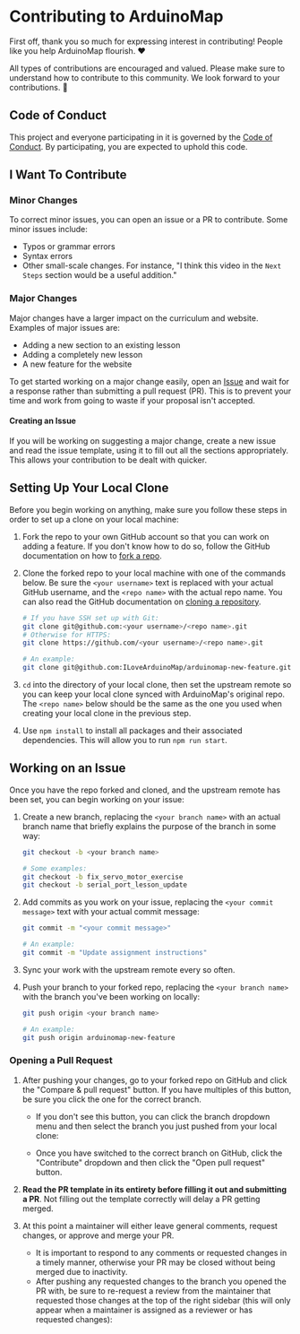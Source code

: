 # Contributing to ArduinoMap

First off, thank you so much for expressing interest in contributing! People like you help ArduinoMap flourish. ❤️

All types of contributions are encouraged and valued. Please make sure to understand how to contribute to this community. We look forward to your contributions. 🎉

## Code of Conduct

This project and everyone participating in it is governed by the
[Code of Conduct](CODE_OF_CONDUCT.md).
By participating, you are expected to uphold this code. 

## I Want To Contribute

### Minor Changes

To correct minor issues, you can open an issue or a PR to contribute. Some minor issues include:

- Typos or grammar errors
- Syntax errors
- Other small-scale changes. For instance, "I think this video in the `Next Steps` section would be a useful addition."

### Major Changes

Major changes have a larger impact on the curriculum and website. Examples of major issues are:

- Adding a new section to an existing lesson
- Adding a completely new lesson
- A new feature for the website

To get started working on a major change easily, open an [Issue](/issues/new) and wait for a response rather than submitting a pull request (PR). This is to prevent your time and work from going to waste if your proposal isn't accepted. 

#### Creating an Issue

If you will be working on suggesting a major change, create a new issue and read the issue template, using it to fill out all the sections appropriately. This allows your contribution to be dealt with quicker. 

## Setting Up Your Local Clone

Before you begin working on anything, make sure you follow these steps in order to set up a clone on your local machine:

1. Fork the repo to your own GitHub account so that you can work on adding a feature. If you don't know how to do so, follow the GitHub documentation on how to [fork a repo](https://docs.github.com/en/get-started/quickstart/fork-a-repo).

2. Clone the forked repo to your local machine with one of the commands below. Be sure the `<your username>` text is replaced with your actual GitHub username, and the `<repo name>` with the actual repo name. You can also read the GitHub documentation on [cloning a repository](https://docs.github.com/en/repositories/creating-and-managing-repositories/cloning-a-repository).

    ```bash
    # If you have SSH set up with Git:
    git clone git@github.com:<your username>/<repo name>.git
    # Otherwise for HTTPS:
    git clone https://github.com/<your username>/<repo name>.git

    # An example:
    git clone git@github.com:ILoveArduinoMap/arduinomap-new-feature.git
    ```

3. `cd` into the directory of your local clone, then set the upstream remote so you can keep your local clone synced with ArduinoMap's original repo. The `<repo name>` below should be the same as the one you used when creating your local clone in the previous step.

4. Use `npm install` to install all packages and their associated dependencies. This will allow you to run `npm run start`.

## Working on an Issue

Once you have the repo forked and cloned, and the upstream remote has been set, you can begin working on your issue:

1. Create a new branch, replacing the `<your branch name>` with an actual branch name that briefly explains the purpose of the branch in some way:

    ```bash
    git checkout -b <your branch name>

    # Some examples:
    git checkout -b fix_servo_motor_exercise
    git checkout -b serial_port_lesson_update
    ```

2. Add commits as you work on your issue, replacing the `<your commit message>` text with your actual commit message:

   ```bash
   git commit -m "<your commit message>"

   # An example:
   git commit -m "Update assignment instructions"
   ```

3. Sync your work with the upstream remote every so often. 

4. Push your branch to your forked repo, replacing the `<your branch name>` with the branch you've been working on locally:

    ```bash
    git push origin <your branch name>

    # An example:
    git push origin arduinomap-new-feature
    ```

### Opening a Pull Request

1. After pushing your changes, go to your forked repo on GitHub and click the "Compare & pull request" button. If you have multiples of this button, be sure you click the one for the correct branch.
   * If you don't see this button, you can click the branch dropdown menu and then select the branch you just pushed from your local clone:

   * Once you have switched to the correct branch on GitHub, click the "Contribute" dropdown and then click the "Open pull request" button.

2. **Read the PR template in its entirety before filling it out and submitting a PR**. Not filling out the template correctly will delay a PR getting merged.

3. At this point a maintainer will either leave general comments, request changes, or approve and merge your PR.
   * It is important to respond to any comments or requested changes in a timely manner, otherwise your PR may be closed without being merged due to inactivity.
   * After pushing any requested changes to the branch you opened the PR with, be sure to re-request a review from the maintainer that requested those changes at the top of the right sidebar (this will only appear when a maintainer is assigned as a reviewer or has requested changes):
